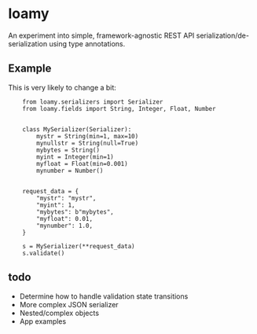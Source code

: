 # loamy

An experiment into simple, framework-agnostic REST API serialization/de-serialization using type annotations.


## Example

This is very likely to change a bit:

```python3
    from loamy.serializers import Serializer
    from loamy.fields import String, Integer, Float, Number


    class MySerializer(Serializer):
        mystr = String(min=1, max=10)
        mynullstr = String(null=True)
        mybytes = String()
        myint = Integer(min=1)
        myfloat = Float(min=0.001)
        mynumber = Number()


    request_data = {
        "mystr": "mystr",
        "myint": 1,
        "mybytes": b"mybytes",
        "myfloat": 0.01,
        "mynumber": 1.0,
    }

    s = MySerializer(**request_data)
    s.validate()
```


## todo

- Determine how to handle validation state transitions
- More complex JSON serializer
- Nested/complex objects
- App examples